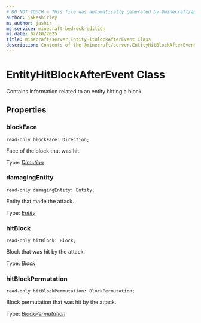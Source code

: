 ```yaml
---
# DO NOT TOUCH — This file was automatically generated by @minecraft/api-docs-generator, to report problems file an issue at https://github.com/Mojang/minecraft-scripting-libraries
author: jakeshirley
ms.author: jashir
ms.service: minecraft-bedrock-edition
ms.date: 02/10/2025
title: minecraft/server.EntityHitBlockAfterEvent Class
description: Contents of the @minecraft/server.EntityHitBlockAfterEvent class.
---
```

# EntityHitBlockAfterEvent Class

Contains information related to an entity hitting a block.

## Properties

### **blockFace**
`read-only blockFace: Direction;`

Face of the block that was hit.

Type: [*Direction*](Direction.md)

### **damagingEntity**
`read-only damagingEntity: Entity;`

Entity that made the attack.

Type: [*Entity*](Entity.md)

### **hitBlock**
`read-only hitBlock: Block;`

Block that was hit by the attack.

Type: [*Block*](Block.md)

### **hitBlockPermutation**
`read-only hitBlockPermutation: BlockPermutation;`

Block permutation that was hit by the attack.

Type: [*BlockPermutation*](BlockPermutation.md)
